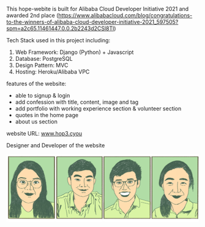 This hope-webite is built for Alibaba Cloud Developer Initiative 2021 and awarded 2nd place 
(https://www.alibabacloud.com/blog/congratulations-to-the-winners-of-alibaba-cloud-developer-initiative-2021_597505?spm=a2c65.11461447.0.0.2b2243d2CSl8Tl)

Tech Stack used in this project including:
1. Web Framework: Django (Python) + Javascript
2. Database: PostgreSQL
3. Design Pattern: MVC
4. Hosting: Heroku/Alibaba VPC

features of the website:
- able to signup & login
- add confession with title, content, image and tag
- add portfolio with working experience section & volunteer section
- quotes in the home page
- about us section 

website URL: www.hop3.cyou

Designer and Developer of the website

![alt text](https://github.com/limjinyung/hope-website/blob/master/hope_project/static/images/about-us-img.png?raw=true)
